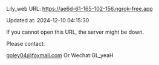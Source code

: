 Lily_web URL: https://ae6d-61-165-102-156.ngrok-free.app

Updated at: 2024-12-10 04:15:30

If you cannot open this URL, the server might be down.

Please contact: 

goley04@foxmail.com Or Wechat:GL_yeaH